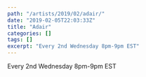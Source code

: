 ```yaml
---
path: "/artists/2019/02/adair/"
date: "2019-02-05T22:03:33Z"
title: "Adair"
categories: []
tags: []
excerpt: "Every 2nd Wednesday 8pm-9pm EST"
---
```


Every 2nd Wednesday 8pm-9pm EST